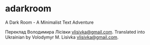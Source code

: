 adarkroom
=========

A Dark Room - A Minimalist Text Adventure

Переклад Володимира Лісівки <vlisivka@gmail.com>.
Translated into Ukrainian by Volodymyr M. Lisivka <vlisivka@gmail.com>.
